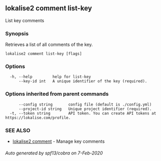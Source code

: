 ## lokalise2 comment list-key

List key comments

### Synopsis

Retrieves a list of all comments of the key.

```
lokalise2 comment list-key [flags]
```

### Options

```
  -h, --help         help for list-key
      --key-id int   A unique identifier of the key (required).
```

### Options inherited from parent commands

```
      --config string       config file (default is ./config.yml)
      --project-id string   Unique project identifier (required).
  -t, --token string        API token. You can create API tokens at https://lokalise.com/profile.
```

### SEE ALSO

* [lokalise2 comment](lokalise2_comment.md)	 - Manage key comments

###### Auto generated by spf13/cobra on 7-Feb-2020
